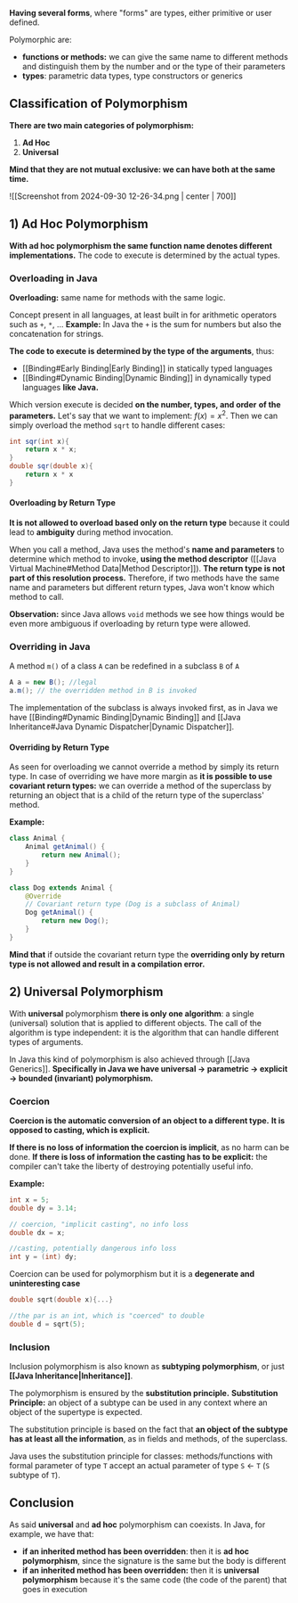 **Having several forms**, where "forms" are types, either primitive or user defined. 

Polymorphic are:
- **functions or methods:** we can give the same name to different methods and distinguish them by the number and or the type of their parameters
- **types**: parametric data types, type constructors or generics 
## Classification of Polymorphism
**There are two main categories of polymorphism:** 
1) **Ad Hoc**
2) **Universal**

**Mind that they are not mutual exclusive: we can have both at the same time.**

![[Screenshot from 2024-09-30 12-26-34.png | center | 700]]
## 1) Ad Hoc Polymorphism
 **With ad hoc polymorphism the same function name denotes different implementations.**
 The code to execute is determined by the actual types. 
### Overloading in Java
**Overloading:** same name for methods with the same logic. 

Concept present in all languages, at least built in for arithmetic operators such as `+`, `*`, ...
**Example:** In Java the `+` is the sum for numbers but also the concatenation for strings. 

**The code to execute is determined by the type of the arguments**, thus:
- [[Binding#Early Binding|Early Binding]] in statically typed languages
- [[Binding#Dynamic Binding|Dynamic Binding]] in dynamically typed languages **like Java.**

Which version execute is decided **on the number, types, and order** **of the parameters.**
Let's say that we want to implement: $f(x) = x^2$. 
Then we can simply overload the method `sqrt` to handle different cases:
```java
int sqr(int x){
	return x * x;
}
double sqr(double x){
	return x * x
}
```
#### Overloading by Return Type
**It is not allowed to overload based only on the return type** because it could lead to **ambiguity** during method invocation.

When you call a method, Java uses the method's **name and parameters** to determine which method to invoke, **using the method descriptor** ([[Java Virtual Machine#Method Data|Method Descriptor]]). 
**The return type is not part of this resolution process.**
Therefore, if two methods have the same name and parameters but different return types, Java won't know which method to call.

**Observation:** since Java allows `void` methods we see how things would be even more ambiguous if overloading by return type were allowed.
### Overriding in Java
A method `m()` of a class `A` can be redefined in a subclass `B` of `A`

```java
A a = new B(); //legal
a.m(); // the overridden method in B is invoked
```

The implementation of the subclass is always invoked first, as in Java we have [[Binding#Dynamic Binding|Dynamic Binding]] and [[Java Inheritance#Java Dynamic Dispatcher|Dynamic Dispatcher]]. 
#### Overriding by Return Type
As seen for overloading we cannot override a method by simply its return type. 
In case of overriding we have more margin as **it is possible to use covariant return types:** we can override a method of the superclass by returning an object that is a child of the return type of the superclass' method.

**Example:**
```java
class Animal {
    Animal getAnimal() {
        return new Animal();
    }
}

class Dog extends Animal {
    @Override
    // Covariant return type (Dog is a subclass of Animal)
    Dog getAnimal() {  
        return new Dog();
    }
}
```

**Mind that** if outside the covariant return type the **overriding only by return type is not allowed and result in a compilation error.**
## 2) Universal Polymorphism 
With **universal** polymorphism **there is only one algorithm**: a single (universal) solution that is applied to different objects. 
The call of the algorithm is type independent: it is the algorithm that can handle different types of arguments. 

In Java this kind of polymorphism is also achieved through [[Java Generics]]. 
**Specifically in Java we have universal -> parametric -> explicit -> bounded (invariant) polymorphism.**
### Coercion
**Coercion is the automatic conversion of an object to a different type.** 
**It is opposed to casting, which is explicit.** 

**If there is no loss of information the coercion is implicit**, as no harm can be done.
**If there is loss of information the casting has to be explicit:** the compiler can't take the liberty of destroying potentially useful info. 

**Example:**
```C
int x = 5; 
double dy = 3.14;

// coercion, "implicit casting", no info loss
double dx = x; 

//casting, potentially dangerous info loss
int y = (int) dy; 
```

Coercion can be used for polymorphism but it is a **degenerate and uninteresting case**
```C
double sqrt(double x){...}

//the par is an int, which is "coerced" to double
double d = sqrt(5); 
```
### Inclusion
Inclusion polymorphism is also known as **subtyping polymorphism**, or just **[[Java Inheritance|Inheritance]]**. 

The polymorphism is ensured by the **substitution principle.** 
**Substitution Principle:** an object of a subtype can be used in any context where an object of the supertype is expected. 

The substitution principle is based on the fact that **an object of the subtype has at least all the information**, as in fields and methods, of the superclass.

Java uses the substitution principle for classes: methods/functions with formal parameter of type `T` accept an actual parameter of type `S` $\leftarrow$ `T` (`S` subtype of `T`).
## Conclusion
As said **universal** and **ad hoc** polymorphism can coexists. 
In Java, for example, we have that: 
- **if an inherited method has been overridden**: then it is **ad hoc polymorphism**, since the signature is the same but the body is different
- **if an inherited method has been overridden:** then it is **universal polymorphism** because it's the same code (the code of the parent) that goes in execution